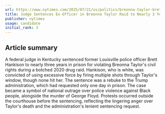 ```yaml
---
url: https://www.nytimes.com/2025/07/21/us/politics/breonna-taylor-brett-hankison-prison.html
title: Judge Sentences Ex-Officer in Breonna Taylor Raid to Nearly 3 Years in Prison
publisher: nytimes
usage: candidate
initial_rank: 3
---
```

## Article summary
A federal judge in Kentucky sentenced former Louisville police officer Brett Hankison to nearly three years in prison for violating Breonna Taylor's civil rights during a botched 2020 drug raid. Hankison, who is white, was convicted of using excessive force by firing multiple shots through Taylor's window, though none hit her. The sentence was a rebuke to the Trump administration, which had requested only one day in prison. The case became a symbol of national outrage over police violence against Black people, alongside the murder of George Floyd. Protests occurred outside the courthouse before the sentencing, reflecting the lingering anger over Taylor's death and the administration's lenient sentencing request.
